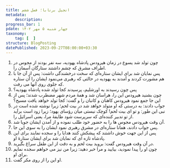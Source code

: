 ```yaml
---
title: انجیل برنابا؛ فصل ششم
metadata:
    description:
progress_bar: 1
pdate: چهار شنبه ۵ مهر ۱۴۰۲    
taxonomy:
    tag: [  ]
structure: BlogPosting
datePublished: 2023-09-27T08:00:00+03:30
--- 
```

1. چون تولد شد یسوع در زمان هیرودس پادشاه یهودیه، سه نفر بودند از مجوس در اطراف مشرق که چشم داشتند ستارگان آسمان را. 
2. پس نمایان شد برای ایشان ستاره‌ای که سخت درخشندگی داشت: پس از آن جا با هم مشورت کردند و آمدند به یهودیه در حالتی که رهبری می‌نمود ایشان را آن ستاره که جلوی روی آنها می رفت. 
3. پس چون رسیدند به اورشلیم، پرسیدند کجا تولد شده پادشاه یهودیه؟ 
4. چون بشنید هیرودس این را، هراسان شد و همهٔ مردم شهر مضطرب شدند؛ پس از این جا جمع نمود هیرودس کاهنان و کاتبان را و گفت: کجا تولد خواهد یافت مسیح؟ 
5. جواب دادند: به درستی که او متولد خواهد شد در بیت لحم؛ زیرا نوشته شده است در نبی این طور: و تو ای بیت لحم! کوچک نیستی میان رؤسای یهود؛ زیرا زود است برآید از تو تدبیر کننده‌ای که سرپرست شود طایفهٔ مرا، یعنی اسرائیل را. 
6. آن وقت هیرودس مجوس ها را به حضور خود طلب نموده و از آمدن ایشان جویا شد. 
7. پس جواب دادند، همانا ستاره‌ای در مشرق رهبری نمود ایشان را به سوی این جا. 
8. پس از این جهت خوش داشتند که پیشکش کنند هدایا را و سجده نمایند برای این پادشاه تازه ای که نمایان شد برای ایشان ستارهٔ او. 
9. در آن وقت هیرودس گفت: بروید بیت لحم و به دقت از این طفل سراغ بگیرید. 
10. چون او را پیدا نمودید، بیایید و مرا خبر دهید: زیرا من نیز می خواهم سجده نمایم برای او. 
11. او این را از روی مکر گفت.
